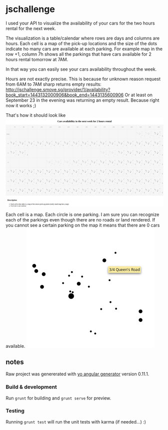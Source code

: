 # jschallenge

I used your API to visualize the availability of your cars for the two hours rental for the next week.

The visualization is a table/calendar where rows are days and columns are hours. Each cell is a map of the pick-up locations and the size of the dots indicate ho many cars are available at each parking. For example map in the row +1, column 7h shows all the parkings that have cars available for 2 hours rental tomorrow at 7AM.

In that way you can easily see your cars availability throughout the week.

Hours are not exactly precise. This is because for unknown reason request from 6AM to 7AM sharp returns empty results:
http://jschallenge.smove.sg/provider/1/availability?book_start=1443132000906&book_end=1443135600906
Or at least on September 23 in the evening was returning an empty result. Because right now it works ;)

That's how it should look like
![Screenshot](screenhot.png?raw=true "Screenshot Sept 24 2015 1PM")

Each cell is a map. Each circle is one parking. I am sure you can recognize each of the parkings even though there are no roads or land rendered. If you cannot see a certain parking on the map it means that there are 0 cars available.
![Map](map.png?raw=true "Map of the pick-up points")


## notes
Raw project was genererated with [yo angular generator](https://github.com/yeoman/generator-angular)
version 0.11.1.

### Build & development

Run `grunt` for building and `grunt serve` for preview.

### Testing

Running `grunt test` will run the unit tests with karma (if needed...) :)
